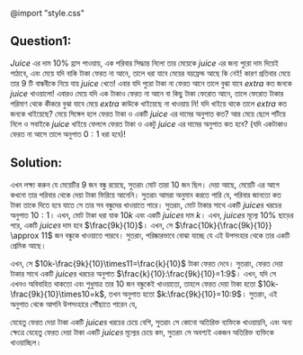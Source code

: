 @import "style.css"
## Question1:

*Juice* এর দাম $10\%$ হ্রাস পাওয়ায়, এক পরিবার সিদ্ধান্ত নিলো তার মেয়েকে *juice* এর জন্য পুরো দাম দিয়েই পাঠাবে, এবং মেয়ে যদি বাকি টাকা ফেরত না আনে, তালে ধরা যাবে মেয়ের বয়ফ্রেন্ড আছে কি নেই! কারণ প্রতিবার মেয়ে তার $9$ টি বান্ধবীকে নিয়ে যায় *juice* খেতে! এবার যদি পুরো টাকা না ফেরত আনে তালে বুঝা যাবে *extra* কত জনকে *juice* খাওয়ালো! এবারও মেয়ে যদি এক টাকাও ফেরত না আনে বা কিছু টাকা ফেরোত আনে, তালে ফেরোত টাকার পরিমাণ থেকে কীকরে বুঝা যাবে মেয়ে *extra* কাউকে খাইয়েছে না খাওয়ায় নি! যদি খাইয়ে থাকে তালে *extra* কত জনকে খাইয়েছে?
মেয়ে সিঙ্গেল হলে ফেরত টাকা ও একটি *juice* এর দামের অনুপাত কত? 
আর মেয়ে ছেলে পটিয়ে নিলে ও সবাইকে *juice* খাইয়ে ফেললে ফেরত টাকা ও একটু *juice* এর দামের অনুপাত কত হবে? (যদি একটাকাও ফেরত না আসে তালে অনুপাত $0:1$ ধরা হবে)! 

## Solution:
এখন লক্ষ্য করুন যে মেয়েটির $9$ জন বন্ধু রয়েছে, সুতরাং মোট তারা $10$ জন ছিল। দেয়া আছে, মেয়েটি এর আগে কখনো তার পরিবার থেকে দেয়া টাকা ফিরিয়ে আনেনি। সুতরাং আমরা অনুমান করতে পারি যে, পরিবার জানতো কত টাকা তাকে দিতে হবে যাতে সে তার সব বন্ধুদের খাওয়াতে পারে। সুতরাং, মোট টাকার সাথে একটি *juice*র খরচের অনুপাত $10:1$। এখন, মোট টাকা ধরা যাক $10k$ এবং একটি *juice*র দাম $k$। এখন, *juice*র মূল্যে $10\%$ ছাড়ের পরে, একটি *juice*র দাম হবে $\frac{9k}{10}$। এখন, সে $\frac{10k}{\frac{9k}{10}} \approx 11$ জন বন্ধুকে খাওয়াতে পারবে। সুতরাং, পরিষ্কারভাবে বোঝা যাচ্ছে যে এই উপসংহার থেকে তার একটি প্রেমিক আছে।

এখন, সে $10k-\frac{9k}{10}\times11=\frac{k}{10}$ টাকা ফেরত দেবে। সুতরাং, ফেরত দেয়া টাকার সাথে একটি *juice*র খরচের অনুপাত $\frac{k}{10}:\frac{9k}{10}=1:9$। এখন, যদি সে এখনও অবিবাহিত থাকতো এবং শুধুমাত্র তার $10$ জন বন্ধুকেই খাওয়াতো, তাহলে ফেরত দেয়া টাকা হতো $10k-\frac{9k}{10}\times10=k$, তখন অনুপাত হতো $k:\frac{9k}{10}=10:9$। সুতরাং, এই অনুপাত থেকে আপনি উপসংহারে পৌঁছাতে পারেন যে, 

যেহেতু ফেরত দেয়া টাকা একটি *juice*র খরচের চেয়ে বেশি, সুতরাং সে কোনো অতিরিক্ত ব্যক্তিকে খাওয়ায়নি, এবং অন্য ক্ষেত্রে যেহেতু ফেরত দেয়া টাকা একটি *juice*র মূল্যের চেয়ে কম, সুতরাং সে অবশ্যই একজন অতিরিক্ত ব্যক্তিকে খাওয়াচ্ছিল। 
